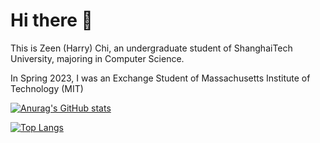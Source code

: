 # Hi there 👋

This is Zeen (Harry) Chi, an undergraduate student of ShanghaiTech University, majoring in Computer Science.

In Spring 2023, I was an Exchange Student of Massachusetts Institute of Technology (MIT)

[![Anurag's GitHub stats](https://github-readme-stats.vercel.app/api?username=boynextdoor-cze&count_private=true&show_icons=true&include_all_commits=true)](https://github.com/anuraghazra/github-readme-stats)

[![Top Langs](https://github-readme-stats.vercel.app/api/top-langs/?username=boynextdoor-cze&layout=compact)](https://github.com/anuraghazra/github-readme-stats)
